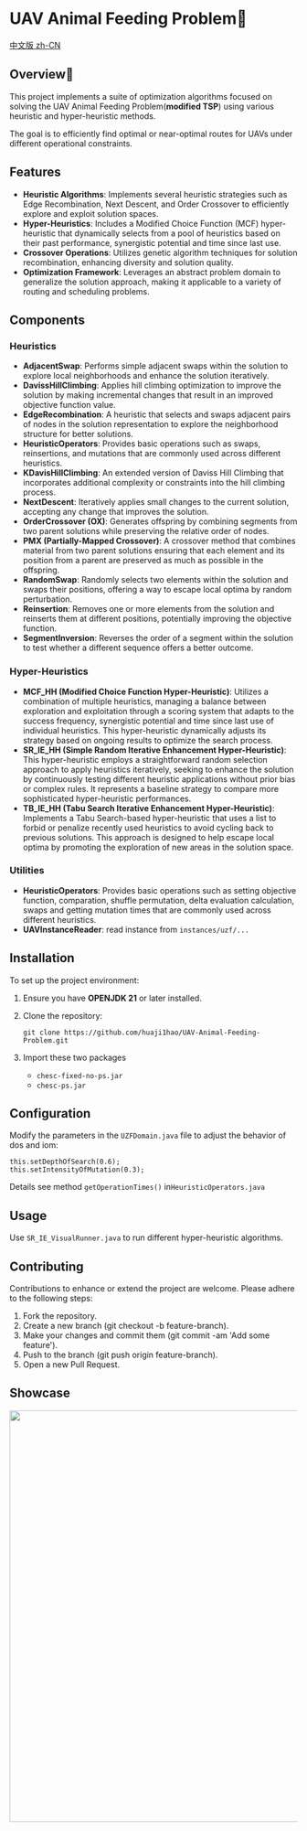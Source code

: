 # UAV Animal Feeding Problem🦒

[中文版 zh-CN](README.zh-CN.md)

## Overview🦈

This project implements a suite of optimization algorithms focused on solving the UAV Animal Feeding Problem(**modified TSP**) using various heuristic and hyper-heuristic methods. 

The goal is to efficiently find optimal or near-optimal routes for UAVs under different operational constraints.

## Features

- **Heuristic Algorithms**: Implements several heuristic strategies such as Edge Recombination, Next Descent, and Order Crossover to efficiently explore and exploit solution spaces.
- **Hyper-Heuristics**: Includes a Modified Choice Function (MCF) hyper-heuristic that dynamically selects from a pool of heuristics based on their past performance, synergistic potential and time since last use.
- **Crossover Operations**: Utilizes genetic algorithm techniques for solution recombination, enhancing diversity and solution quality.
- **Optimization Framework**: Leverages an abstract problem domain to generalize the solution approach, making it applicable to a variety of routing and scheduling problems.

## Components

### Heuristics

- **AdjacentSwap**: Performs simple adjacent swaps within the solution to explore local neighborhoods and enhance the solution iteratively.
- **DavissHillClimbing**: Applies hill climbing optimization to improve the solution by making incremental changes that result in an improved objective function value.
- **EdgeRecombination**: A heuristic that selects and swaps adjacent pairs of nodes in the solution representation to explore the neighborhood structure for better solutions.
- **HeuristicOperators**: Provides basic operations such as swaps, reinsertions, and mutations that are commonly used across different heuristics.
- **KDavisHillClimbing**: An extended version of Daviss Hill Climbing that incorporates additional complexity or constraints into the hill climbing process.
- **NextDescent**: Iteratively applies small changes to the current solution, accepting any change that improves the solution.
- **OrderCrossover (OX)**: Generates offspring by combining segments from two parent solutions while preserving the relative order of nodes.
- **PMX (Partially-Mapped Crossover)**: A crossover method that combines material from two parent solutions ensuring that each element and its position from a parent are preserved as much as possible in the offspring.
- **RandomSwap**: Randomly selects two elements within the solution and swaps their positions, offering a way to escape local optima by random perturbation.
- **Reinsertion**: Removes one or more elements from the solution and reinserts them at different positions, potentially improving the objective function.
- **SegmentInversion**: Reverses the order of a segment within the solution to test whether a different sequence offers a better outcome.

### Hyper-Heuristics

- **MCF_HH (Modified Choice Function Hyper-Heuristic)**: Utilizes a combination of multiple heuristics, managing a balance between exploration and exploitation through a scoring system that adapts to the success frequency,  synergistic potential and time since last use of individual heuristics. This hyper-heuristic dynamically adjusts its strategy based on ongoing results to optimize the search process.
- **SR_IE_HH (Simple Random Iterative Enhancement Hyper-Heuristic)**: This hyper-heuristic employs a straightforward random selection approach to apply heuristics iteratively, seeking to enhance the solution by continuously testing different heuristic applications without prior bias or complex rules. It represents a baseline strategy to compare more sophisticated hyper-heuristic performances.
- **TB_IE_HH (Tabu Search Iterative Enhancement Hyper-Heuristic)**: Implements a Tabu Search-based hyper-heuristic that uses a list to forbid or penalize recently used heuristics to avoid cycling back to previous solutions. This approach is designed to help escape local optima by promoting the exploration of new areas in the solution space.

### Utilities

- **HeuristicOperators**: Provides basic operations such as setting objective function, comparation, shuffle permutation, delta evaluation calculation, swaps and getting mutation times that are commonly used across different heuristics.
- **UAVInstanceReader**: read instance from `instances/uzf/...`

## Installation

To set up the project environment:

1. Ensure you have **OPENJDK 21** or later installed.

2. Clone the repository:

   ```
   git clone https://github.com/huaji1hao/UAV-Animal-Feeding-Problem.git
   ```

3. Import these two packages

   - `chesc-fixed-no-ps.jar`
   - `chesc-ps.jar`

## Configuration

Modify the parameters in the `UZFDomain.java` file to adjust the behavior of dos and iom:

```
this.setDepthOfSearch(0.6);
this.setIntensityOfMutation(0.3);
```

Details see method `getOperationTimes()`  in`HeuristicOperators.java`

## Usage

Use `SR_IE_VisualRunner.java` to run different hyper-heuristic algorithms.

## Contributing

Contributions to enhance or extend the project are welcome. Please adhere to the following steps:

1. Fork the repository.
2. Create a new branch (git checkout -b feature-branch).
3. Make your changes and commit them (git commit -am 'Add some feature').
4. Push to the branch (git push origin feature-branch).
5. Open a new Pull Request.

## Showcase

<img src="https://eumcm.com/file/6fc729ea83e46e89dd523.png" width="560" height="720" />